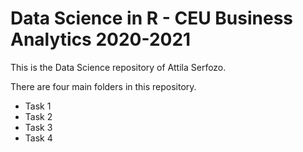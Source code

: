 # Data Science in R - CEU Business Analytics 2020-2021

This is the Data Science repository of Attila Serfozo.

There are four main folders in this repository.

- Task 1 
- Task 2 
- Task 3 
- Task 4 